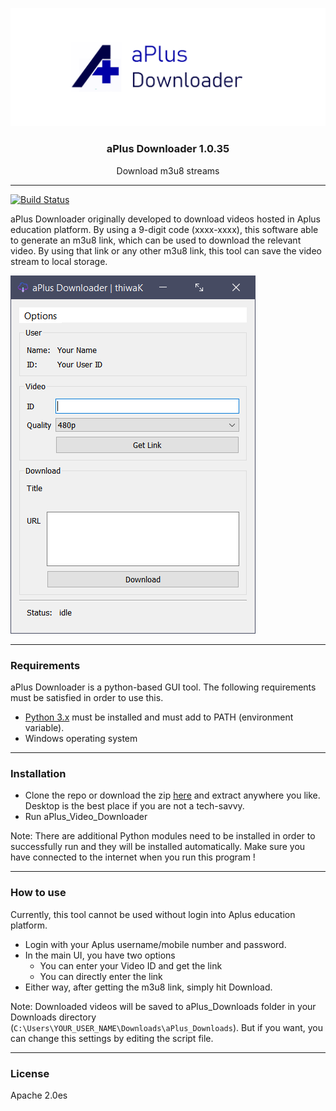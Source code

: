 <p align="center">
	<img src="https://raw.githubusercontent.com/thiwaK/m3u8_downloader/master/images/aPlus_Downloader_Logo.png" alt="aPlus Downloader Logo">
</p>

<h3 align="center">aPlus Downloader 1.0.35</h3>
<p align="center">
  Download m3u8 streams
  <br>
</p>



---

[![Build Status](https://travis-ci.org/joemccann/dillinger.svg?branch=master)](https://travis-ci.org/joemccann/dillinger)

aPlus Downloader originally developed to download videos hosted in Aplus education platform. By using a 9-digit code (xxxx-xxxx), this software able to generate an m3u8 link, which can be used to download the relevant video. By using that link or any other m3u8 link, this tool can save the video stream to local storage.



![](https://raw.githubusercontent.com/thiwaK/m3u8_downloader/master/images/screenshot_1.png)

---

### Requirements 

aPlus Downloader is a python-based GUI tool. The following requirements must be satisfied in order to use this.

* [Python 3.x](https://www.python.org/downloads/windows/) must be installed and must add to PATH (environment variable).
* Windows operating system

---

### Installation

* Clone the repo or download the zip [here](https://github.com/thiwaK/m3u8_downloader/releases) and extract anywhere you like. Desktop is the best place if you are not a tech-savvy.
* Run aPlus_Video_Downloader

Note: There are additional Python modules need to be installed in order to successfully run and they will be installed automatically. Make sure you have connected to the internet when you run this program !

---

### How to use

Currently, this tool cannot be used without login into Aplus education platform.

* Login with your Aplus username/mobile number and password.
* In the main UI, you have two options
   - You can enter your Video ID and get the link
   - You can directly enter the link
* Either way, after getting the m3u8 link, simply hit Download.

Note: Downloaded videos will be saved to aPlus_Downloads folder in your Downloads directory (`C:\Users\YOUR_USER_NAME\Downloads\aPlus_Downloads`). But if you want, you can change this settings by editing the script file.

---

### License

Apache 2.0es